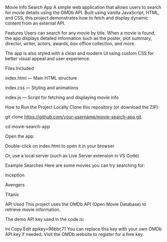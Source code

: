 Movie Info Search App
A simple web application that allows users to search for movie details using the OMDb API. Built using vanilla JavaScript, HTML, and CSS, this project demonstrates how to fetch and display dynamic content from an external API.

Features
Users can search for any movie by title. When a movie is found, the app displays detailed information such as the poster, plot summary, director, writer, actors, awards, box office collection, and more.

The app is also styled with a clean and modern UI using custom CSS for better visual appeal and user experience.

Files Included

index.html — Main HTML structure

index.css — Styling and animations

index.js — Script for fetching and displaying movie info

How to Run the Project Locally
Clone this repository (or download the ZIP):


git clone https://github.com/your-username/movie-search-app.git

cd movie-search-app

Open the app:

Double-click on index.html to open it in your browser

Or, use a local server (such as Live Server extension in VS Code)

Example Searches
Here are some movies you can try searching for:

Inception

Avengers

Titanic

API Used
This project uses the OMDb API (Open Movie Database) to retrieve movie information.

The demo API key used in the code is:

ini
Copy
Edit
apikey=96bbc71
You can replace this key with your own OMDb API key if needed. Visit the OMDb website to register for a free key.
